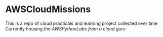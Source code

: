 # AWSCloudMissions

This is a repo of cloud practicals and learning project collected over time Currently housing the *AWSPythonLabs from a cloud guru*
